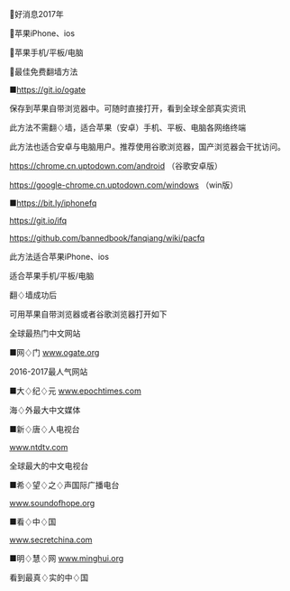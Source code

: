 🌺好消息2017年

🌺苹果iPhone、ios

🌺苹果手机/平板/电脑

🌺最佳免费翻墙方法

■https://git.io/ogate

保存到苹果自带浏览器中。可随时直接打开，看到全球全部真实资讯

此方法不需翻♢墙，适合苹果（安卓）手机、平板、电脑各网络终端

此方法也适合安卓与电脑用户。推荐使用谷歌浏览器，国产浏览器会干扰访问。

https://chrome.cn.uptodown.com/android （谷歌安卓版）

https://google-chrome.cn.uptodown.com/windows （win版）

■https://bit.ly/iphonefq 

https://git.io/ifq

https://github.com/bannedbook/fanqiang/wiki/pacfq

此方法适合苹果iPhone、ios

适合苹果手机/平板/电脑

翻♢墙成功后

可用苹果自带浏览器或者谷歌浏览器打开如下

全球最热门中文网站

■网♢门
www.ogate.org

2016-2017最人气网站

■大♢纪♢元
www.epochtimes.com

海♢外最大中文媒体

■新♢唐♢人电视台

www.ntdtv.com

全球最大的中文电视台

■希♢望♢之♢声国际广播电台

www.soundofhope.org

■看♢中♢国

www.secretchina.com

■明♢慧♢网
www.minghui.org

看到最真♢实的中♢国
